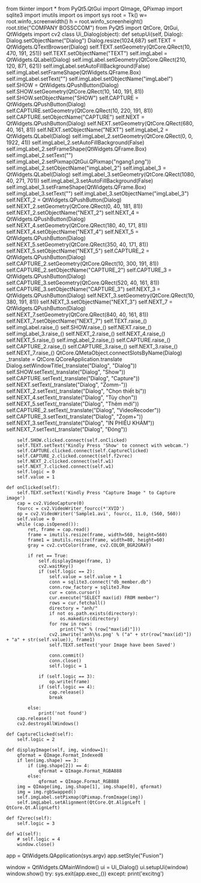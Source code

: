 from tkinter import *
from PyQt5.QtGui import QImage, QPixmap
import sqlite3
import imutils
import os
import sys
root = Tk()
w= root.winfo_screenwidth()
h = root.winfo_screenheight()
root.title("COMPANY BOSSCCOM")
from PyQt5 import QtCore, QtGui, QtWidgets
import cv2
class Ui_Dialog(object):
    def setupUi(self, Dialog):
        Dialog.setObjectName("Dialog")
        Dialog.resize(1024,687)
        self.TEXT = QtWidgets.QTextBrowser(Dialog)
        self.TEXT.setGeometry(QtCore.QRect(10, 470, 191, 251))
        self.TEXT.setObjectName("TEXT")
        self.imgLabel = QtWidgets.QLabel(Dialog)
        self.imgLabel.setGeometry(QtCore.QRect(210, 120, 871, 621))
        self.imgLabel.setAutoFillBackground(False)
        self.imgLabel.setFrameShape(QtWidgets.QFrame.Box)
        self.imgLabel.setText("")
        self.imgLabel.setObjectName("imgLabel")
        self.SHOW = QtWidgets.QPushButton(Dialog)
        self.SHOW.setGeometry(QtCore.QRect(10, 140, 191, 81))
        self.SHOW.setObjectName("SHOW")
        self.CAPTURE = QtWidgets.QPushButton(Dialog)
        self.CAPTURE.setGeometry(QtCore.QRect(10, 220, 191, 81))
        self.CAPTURE.setObjectName("CAPTURE")
        self.NEXT = QtWidgets.QPushButton(Dialog)
        self.NEXT.setGeometry(QtCore.QRect(680, 40, 161, 81))
        self.NEXT.setObjectName("NEXT")
        self.imgLabel_2 = QtWidgets.QLabel(Dialog)
        self.imgLabel_2.setGeometry(QtCore.QRect(0, 0, 1922, 41))
        self.imgLabel_2.setAutoFillBackground(False)
        self.imgLabel_2.setFrameShape(QtWidgets.QFrame.Box)
        self.imgLabel_2.setText("")
        self.imgLabel_2.setPixmap(QtGui.QPixmap("ngang1.png"))
        self.imgLabel_2.setObjectName("imgLabel_2")
        self.imgLabel_3 = QtWidgets.QLabel(Dialog)
        self.imgLabel_3.setGeometry(QtCore.QRect(1080, 40, 271, 701))
        self.imgLabel_3.setAutoFillBackground(False)
        self.imgLabel_3.setFrameShape(QtWidgets.QFrame.Box)
        self.imgLabel_3.setText("")
        self.imgLabel_3.setObjectName("imgLabel_3")
        self.NEXT_2 = QtWidgets.QPushButton(Dialog)
        self.NEXT_2.setGeometry(QtCore.QRect(0, 40, 181, 81))
        self.NEXT_2.setObjectName("NEXT_2")
        self.NEXT_4 = QtWidgets.QPushButton(Dialog)
        self.NEXT_4.setGeometry(QtCore.QRect(180, 40, 171, 81))
        self.NEXT_4.setObjectName("NEXT_4")
        self.NEXT_5 = QtWidgets.QPushButton(Dialog)
        self.NEXT_5.setGeometry(QtCore.QRect(350, 40, 171, 81))
        self.NEXT_5.setObjectName("NEXT_5")
        self.CAPTURE_2 = QtWidgets.QPushButton(Dialog)
        self.CAPTURE_2.setGeometry(QtCore.QRect(10, 300, 191, 81))
        self.CAPTURE_2.setObjectName("CAPTURE_2")
        self.CAPTURE_3 = QtWidgets.QPushButton(Dialog)
        self.CAPTURE_3.setGeometry(QtCore.QRect(520, 40, 161, 81))
        self.CAPTURE_3.setObjectName("CAPTURE_3")
        self.NEXT_3 = QtWidgets.QPushButton(Dialog)
        self.NEXT_3.setGeometry(QtCore.QRect(10, 380, 191, 81))
        self.NEXT_3.setObjectName("NEXT_3")
        self.NEXT_7 = QtWidgets.QPushButton(Dialog)
        self.NEXT_7.setGeometry(QtCore.QRect(840, 40, 161, 81))
        self.NEXT_7.setObjectName("NEXT_7")
        self.TEXT.raise_()
        self.imgLabel.raise_()
        self.SHOW.raise_()
        self.NEXT.raise_()
        self.imgLabel_3.raise_()
        self.NEXT_2.raise_()
        self.NEXT_4.raise_()
        self.NEXT_5.raise_()
        self.imgLabel_2.raise_()
        self.CAPTURE.raise_()
        self.CAPTURE_2.raise_()
        self.CAPTURE_3.raise_()
        self.NEXT_3.raise_()
        self.NEXT_7.raise_()
        QtCore.QMetaObject.connectSlotsByName(Dialog)
        _translate = QtCore.QCoreApplication.translate
        Dialog.setWindowTitle(_translate("Dialog", "Dialog"))
        self.SHOW.setText(_translate("Dialog", "Show"))
        self.CAPTURE.setText(_translate("Dialog", "Capture"))
        self.NEXT.setText(_translate("Dialog", "Zomm-"))
        self.NEXT_2.setText(_translate("Dialog", "Chọn thiết bị"))
        self.NEXT_4.setText(_translate("Dialog", "Tùy chọn"))
        self.NEXT_5.setText(_translate("Dialog", "Thêm mới"))
        self.CAPTURE_2.setText(_translate("Dialog", "VideoRecoder"))
        self.CAPTURE_3.setText(_translate("Dialog", "Zoom+"))
        self.NEXT_3.setText(_translate("Dialog", "IN PHIẾU KHÁM"))
        self.NEXT_7.setText(_translate("Dialog", "Đóng"))

        self.SHOW.clicked.connect(self.onClicked)
        self.TEXT.setText("Kindly Press 'Show' to connect with webcam.")
        self.CAPTURE.clicked.connect(self.CaptureClicked)
        self.CAPTURE_2.clicked.connect(self.f2vrec)
        self.NEXT_2.clicked.connect(self.w1)
        self.NEXT_7.clicked.connect(self.w1)
        self.logic = 0
        self.value = 1

    def onClicked(self):
        self.TEXT.setText('Kindly Press "Capture Image " to Capture image')
        cap = cv2.VideoCapture(0)
        fourcc = cv2.VideoWriter_fourcc(*'XVID')
        op = cv2.VideoWriter('Sample1.avi', fourcc, 11.0, (560, 560))
        self.value = 0
        while (cap.isOpened()):
            ret, frame = cap.read()
            frame = imutils.resize(frame, width=560, height=560)
            frame1 = imutils.resize(frame, width=80, height=60)
            gray = cv2.cvtColor(frame, cv2.COLOR_BGR2GRAY)

            if ret == True:
                self.displayImage(frame, 1)
                cv2.waitKey()
                if (self.logic == 2):
                    self.value = self.value + 1
                    conn = sqlite3.connect("db_member.db")
                    conn.row_factory = sqlite3.Row
                    cur = conn.cursor()
                    cur.execute("SELECT max(id) FROM member")
                    rows = cur.fetchall()
                    directory = "anh/"
                    if not os.path.exists(directory):
                        os.makedirs(directory)
                    for row in rows:
                        print("%s" % (row["max(id)"]))
                    cv2.imwrite('anh\%s.png' % ("a" + str(row["max(id)"]) + "a" + str(self.value)), frame1)
                    self.TEXT.setText('your Image have been Saved')

                    conn.commit()
                    conn.close()
                    self.logic = 1

                if (self.logic == 3):
                    op.write(frame)
                if (self.logic == 4):
                    cap.release()
                    break

            else:
                print('not found')
        cap.release()
        cv2.destroyAllWindows()

    def CaptureClicked(self):
        self.logic = 2

    def displayImage(self, img, window=1):
        qformat = QImage.Format_Indexed8
        if len(img.shape) == 3:
            if (img.shape[2]) == 4:
                qformat = QImage.Format_RGBA888
            else:
                qformat = QImage.Format_RGB888
        img = QImage(img, img.shape[1], img.shape[0], qformat)
        img = img.rgbSwapped()
        self.imgLabel.setPixmap(QPixmap.fromImage(img))
        self.imgLabel.setAlignment(QtCore.Qt.AlignLeft | QtCore.Qt.AlignLeft)

    def f2vrec(self):
        self.logic = 3

    def w1(self):
        # self.logic = 4
        window.close()

app = QtWidgets.QApplication(sys.argv)
app.setStyle("Fusion")

window = QtWidgets.QMainWindow()
ui = Ui_Dialog()
ui.setupUi(window)
window.show()
try:
    sys.exit(app.exec_())
except:
    print('excitng')

